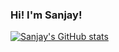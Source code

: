 ### Hi! I'm Sanjay!

[![Sanjay's GitHub stats](https://github-readme-stats.vercel.app/api?username=sanjay-adhikesaven)](https://github-readme-stats.vercel.app/api?username=anuraghazra&count_private=true)

<!--
**sanjay-adhikesaven/sanjay-adhikesaven** is a ✨ _special_ ✨ repository because its `README.md` (this file) appears on your GitHub profile.

Here are some ideas to get you started:

- 🔭 I’m currently working on ...
- 🌱 I’m currently learning ...
- 👯 I’m looking to collaborate on ...
- 🤔 I’m looking for help with ...
- 💬 Ask me about ...
- 📫 How to reach me: ...
- 😄 Pronouns: ...
- ⚡ Fun fact: ...
-->
